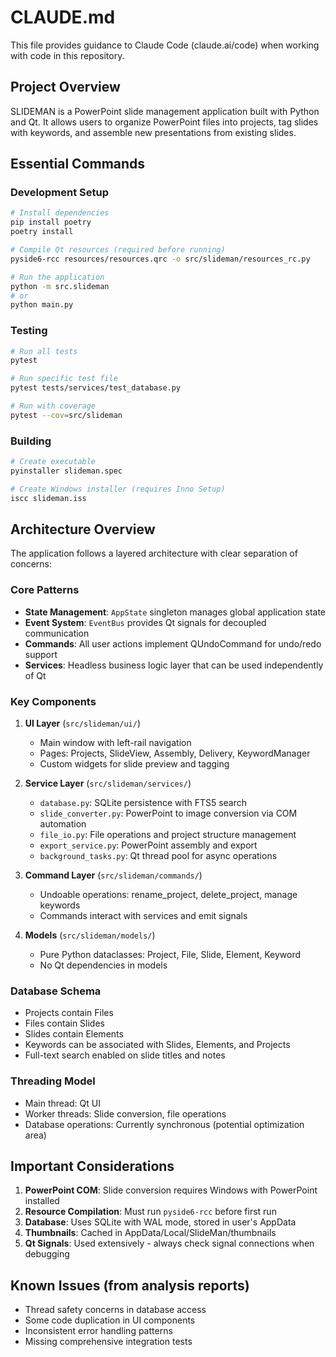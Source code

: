 # CLAUDE.md

This file provides guidance to Claude Code (claude.ai/code) when working with code in this repository.

## Project Overview

SLIDEMAN is a PowerPoint slide management application built with Python and Qt. It allows users to organize PowerPoint files into projects, tag slides with keywords, and assemble new presentations from existing slides.

## Essential Commands

### Development Setup
```bash
# Install dependencies
pip install poetry
poetry install

# Compile Qt resources (required before running)
pyside6-rcc resources/resources.qrc -o src/slideman/resources_rc.py

# Run the application
python -m src.slideman
# or
python main.py
```

### Testing
```bash
# Run all tests
pytest

# Run specific test file
pytest tests/services/test_database.py

# Run with coverage
pytest --cov=src/slideman
```

### Building
```bash
# Create executable
pyinstaller slideman.spec

# Create Windows installer (requires Inno Setup)
iscc slideman.iss
```

## Architecture Overview

The application follows a layered architecture with clear separation of concerns:

### Core Patterns
- **State Management**: `AppState` singleton manages global application state
- **Event System**: `EventBus` provides Qt signals for decoupled communication
- **Commands**: All user actions implement QUndoCommand for undo/redo support
- **Services**: Headless business logic layer that can be used independently of Qt

### Key Components

1. **UI Layer** (`src/slideman/ui/`)
   - Main window with left-rail navigation
   - Pages: Projects, SlideView, Assembly, Delivery, KeywordManager
   - Custom widgets for slide preview and tagging

2. **Service Layer** (`src/slideman/services/`)
   - `database.py`: SQLite persistence with FTS5 search
   - `slide_converter.py`: PowerPoint to image conversion via COM automation
   - `file_io.py`: File operations and project structure management
   - `export_service.py`: PowerPoint assembly and export
   - `background_tasks.py`: Qt thread pool for async operations

3. **Command Layer** (`src/slideman/commands/`)
   - Undoable operations: rename_project, delete_project, manage keywords
   - Commands interact with services and emit signals

4. **Models** (`src/slideman/models/`)
   - Pure Python dataclasses: Project, File, Slide, Element, Keyword
   - No Qt dependencies in models

### Database Schema
- Projects contain Files
- Files contain Slides  
- Slides contain Elements
- Keywords can be associated with Slides, Elements, and Projects
- Full-text search enabled on slide titles and notes

### Threading Model
- Main thread: Qt UI
- Worker threads: Slide conversion, file operations
- Database operations: Currently synchronous (potential optimization area)

## Important Considerations

1. **PowerPoint COM**: Slide conversion requires Windows with PowerPoint installed
2. **Resource Compilation**: Must run `pyside6-rcc` before first run
3. **Database**: Uses SQLite with WAL mode, stored in user's AppData
4. **Thumbnails**: Cached in AppData/Local/SlideMan/thumbnails
5. **Qt Signals**: Used extensively - always check signal connections when debugging

## Known Issues (from analysis reports)
- Thread safety concerns in database access
- Some code duplication in UI components
- Inconsistent error handling patterns
- Missing comprehensive integration tests